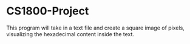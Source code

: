 # CS1800-Project
This program will take in a text file and create a square image of pixels, visualizing the hexadecimal content inside the text.
